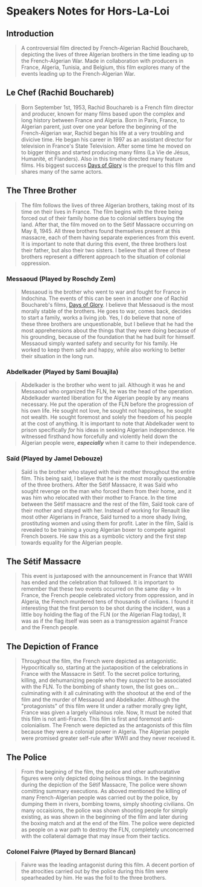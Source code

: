 # Speakers Notes for Hors-La-Loi

## Introduction
> A controversial film directed by French-Algerian Rachid Bouchareb, depicting the lives of three Algerian brothers in the time leading up to the French-Algerian War. Made in collaboration with producers in France, Algeria, Tunisia, and Belgium, this film explores many of the events leading up to the French-Algerian War.

## Le Chef (Rachid Bouchareb)
> Born September 1st, 1953, Rachid Bouchareb is a French film director and producer, known for many films based upon the complex and long history between France and Algeria. Born in Paris, France, to Algerian parent, just over one year before the beginning of the French-Algerian war, Rachid began his life at a very troubling and divicive time. He began his career in 1997 as an assistant director for television in France's State Television. After some time he moved on to bigger things and started producing many films (La Vie de Jésus, Humanité, et Flanders). Also in this timehe directed many feature films. His biggest success [Days of Glory](https://en.wikipedia.org/wiki/Days_of_Glory_(2006_film)) is the prequel to this film and shares many of the same actors.

## The Three Brother
> The film follows the lives of three Algerian brothers, taking most of its time on their lives in France. The film begins with the three being forced out of their family home due to colonial settlers buying the land. After that, the film moved on to the Sétif Massacre occurring on May 8, 1945. All three brothers found themselves present at this massacre, each of them having separate experiences from this event. It is important to note that during this event, the three brothers lost their father, but also their two sisters. I believe that all three of these brothers represent a different approach to the situation of colonial oppression.

### Messaoud (Played by Roschdy Zem)
> Messaoud is the brother who went to war and fought for France in Indochina. The events of this can be seen in another one of Rachid Bouchareb's films, [Days of Glory](https://en.wikipedia.org/wiki/Days_of_Glory_(2006_film)). I believe that Messaoud is the most morally stable of the brothers. He goes to war, comes back, decides to start a family, works a living job. Yes, I do believe that none of these three brothers are unquestionable, but I believe that he had the most apprehensions about the things that they were doing because of his grounding, because of the foundation that he had built for himself. Messaoud simply wanted safety and security for his family. He worked to keep them safe and happy, while also working to better their situation in the long run.

### Abdelkader (Played by Sami Bouajila)
> Abdelkader is the brother who went to jail. Although it was he and Messaoud who organized the FLN, he was the head of the operation. Abdelkader wanted liberation for the Algerian people by any means necessary. He put the operation of the FLN before the progression of his own life. He sought not love, he sought not happiness, he sought not wealth. He sought foremost and solely the freedom of his people at the cost of anything. It is important to note that Abdelkader went to prison specifically _for_ his ideas in seeking Algerian independence. He witnessed firsthand how forcefully and violently held down the Algerian people were, ***especially*** when it came to their independence.

### Saïd (Played by Jamel Debouze)
> Saïd is the brother who stayed with their mother throughout the entire film. This being said, I believe that he is the most morally questionable of the three brothers. After the Sétif Massacre, it was Saïd who sought revenge on the man who forced them from their home, and it was him who relocated with their mother to France. In the time between the Sétif massacre and the rest of the film, Saïd took care of their mother and stayed with her. Instead of working for Renault like most other Algerians in France, Saïd turned to a more shady living, prostituting women and using them for profit. Later in the film, Saïd is revealed to be training a young Algerian boxer to compete against French boxers. He saw this as a symbolic victory and the first step towards equality for the Algerian people.

## The Sétif Massacre
> This event is juxtaposed with the announcement in France that WWII has ended and the celebration that followed. It is important to remember that these two events occurred on the same day -> In France, the French people celebrated victory from oppression, and in Algeria, the French murdered tens of thousands of civilians. I found it interesting that the first person to be shot during the incident, was a little boy holding the flag of the FLN (or the Algerian Flag today), It was as if the flag itself was seen as a transgression against France and the French people.

## The Depiction of France
> Throughout the film, the French were depicted as antagonistic. Hypocritically so, starting at the juxtaposition of the celebrations in France with the Massacre in Sétif. To the secret police torturing, killing, and dehumanizing people who they _suspect_ to be associated with the FLN. To the bombing of shanty town, the list goes on... culminating with it all culminating with the shootout at the end of the film and the murder of Messaoud and Abdelkader. Although the "protagonists" of this film were lit under a rather morally grey light, France was given a largely villainous role. Now, It must be noted that this film is not anti-France. This film is first and foremost anti-colonialism. The French were depicted as the antagonists of this film because they were a colonial power in Algeria. The Algerian people were promised greater self-rule after WWII and they never received it.

## The Police
> From the begining of the film, the police and other authoratative figures were only depicted doing heinous things. In the beginning during the depiction of the Sétif Massacre, The police were shown comitting summary executions. As aboved mentioned the killing of many French-Algerian people was carried out by the police, by dumping them in rivers, bombing towns, simply shooting civilians. On many occaisions, the police was shown shooting people for simply existing, as was shown in the beginning of the film and later during the boxing match and at the end of the film. The police were depicted as people on a war path to destroy the FLN, completely unconcerned with the collateral damage that may insue from their tactics.

### Colonel Faivre (Played by Bernard Blancan)
> Faivre was the leading antagonist during this film. A decent portion of the atrocities carried out by the police during this film were spearheaded by him. He was the foil to the three brothers.
